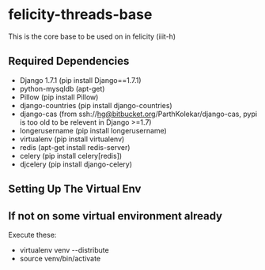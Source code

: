 felicity-threads-base
=====================

This is the core base to be used on in felicity (iiit-h)

Required Dependencies
---------------------
+ Django 1.7.1 (pip install Django==1.7.1)
+ python-mysqldb (apt-get)
+ Pillow (pip install Pillow)
+ django-countries (pip install django-countries)
+ django-cas (from ssh://hg@bitbucket.org/ParthKolekar/django-cas, pypi is too old to be relevent in Django >=1.7)
+ longerusername (pip install longerusername)
+ virtualenv (pip install virtualenv)
+ redis (apt-get install redis-server)
+ celery (pip install celery[redis])
+ djcelery (pip install django-celery)

Setting Up The Virtual Env
--------------------------
If not on some virtual environment already
------------------------------------------
Execute these:
+ virtualenv venv --distribute
+ source venv/bin/activate


